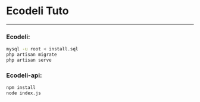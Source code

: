 # Ecodeli Tuto

---

### Ecodeli:

```bash
mysql -u root < install.sql
php artisan migrate
php artisan serve
```

### Ecodeli-api:

```bash
npm install
node index.js
```
